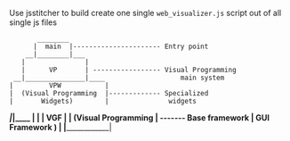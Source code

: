 Use jsstitcher to build create one single `web_visualizer.js` script out of all single js files

           ________
          |  main  |---------------------- Entry point
        __|________|___
       |               |
       |      VP       | ----------------- Visual Programming
     __|_______________|____                   main system
    |         VPW           |
    |  (Visual Programming  |------------- Specialized
    |       Widgets)        |               widgets
 ___|_______________________|____
|                                |
|             VGF                |
|     (Visual Programming        | ------- Base framework
|       GUI Framework )          |
|________________________________|

